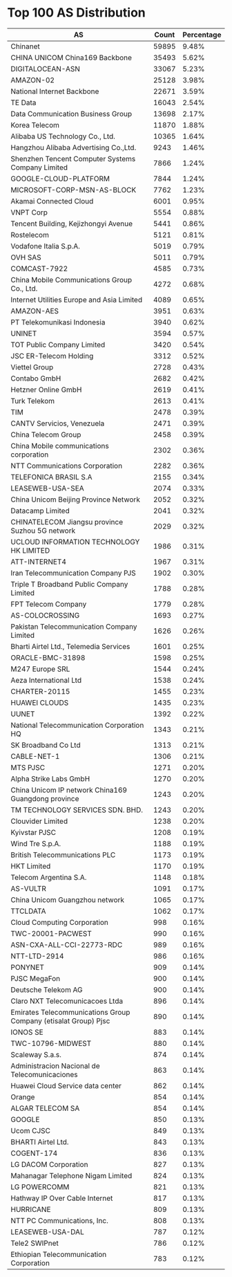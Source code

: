 # Top 100 AS Distribution
| AS | Count | Percentage |
|----|----|----|
| Chinanet | 59895 | 9.48% |
| CHINA UNICOM China169 Backbone | 35493 | 5.62% |
| DIGITALOCEAN-ASN | 33067 | 5.23% |
| AMAZON-02 | 25128 | 3.98% |
| National Internet Backbone | 22671 | 3.59% |
| TE Data | 16043 | 2.54% |
| Data Communication Business Group | 13698 | 2.17% |
| Korea Telecom | 11870 | 1.88% |
| Alibaba US Technology Co., Ltd. | 10365 | 1.64% |
| Hangzhou Alibaba Advertising Co.,Ltd. | 9243 | 1.46% |
| Shenzhen Tencent Computer Systems Company Limited | 7866 | 1.24% |
| GOOGLE-CLOUD-PLATFORM | 7844 | 1.24% |
| MICROSOFT-CORP-MSN-AS-BLOCK | 7762 | 1.23% |
| Akamai Connected Cloud | 6001 | 0.95% |
| VNPT Corp | 5554 | 0.88% |
| Tencent Building, Kejizhongyi Avenue | 5441 | 0.86% |
| Rostelecom | 5121 | 0.81% |
| Vodafone Italia S.p.A. | 5019 | 0.79% |
| OVH SAS | 5011 | 0.79% |
| COMCAST-7922 | 4585 | 0.73% |
| China Mobile Communications Group Co., Ltd. | 4272 | 0.68% |
| Internet Utilities Europe and Asia Limited | 4089 | 0.65% |
| AMAZON-AES | 3951 | 0.63% |
| PT Telekomunikasi Indonesia | 3940 | 0.62% |
| UNINET | 3594 | 0.57% |
| TOT Public Company Limited | 3420 | 0.54% |
| JSC ER-Telecom Holding | 3312 | 0.52% |
| Viettel Group | 2728 | 0.43% |
| Contabo GmbH | 2682 | 0.42% |
| Hetzner Online GmbH | 2619 | 0.41% |
| Turk Telekom | 2613 | 0.41% |
| TIM | 2478 | 0.39% |
| CANTV Servicios, Venezuela | 2471 | 0.39% |
| China Telecom Group | 2458 | 0.39% |
| China Mobile communications corporation | 2302 | 0.36% |
| NTT Communications Corporation | 2282 | 0.36% |
| TELEFONICA BRASIL S.A | 2155 | 0.34% |
| LEASEWEB-USA-SEA | 2074 | 0.33% |
| China Unicom Beijing Province Network | 2052 | 0.32% |
| Datacamp Limited | 2041 | 0.32% |
| CHINATELECOM Jiangsu province Suzhou 5G network | 2029 | 0.32% |
| UCLOUD INFORMATION TECHNOLOGY HK LIMITED | 1986 | 0.31% |
| ATT-INTERNET4 | 1967 | 0.31% |
| Iran Telecommunication Company PJS | 1902 | 0.30% |
| Triple T Broadband Public Company Limited | 1788 | 0.28% |
| FPT Telecom Company | 1779 | 0.28% |
| AS-COLOCROSSING | 1693 | 0.27% |
| Pakistan Telecommunication Company Limited | 1626 | 0.26% |
| Bharti Airtel Ltd., Telemedia Services | 1601 | 0.25% |
| ORACLE-BMC-31898 | 1598 | 0.25% |
| M247 Europe SRL | 1544 | 0.24% |
| Aeza International Ltd | 1538 | 0.24% |
| CHARTER-20115 | 1455 | 0.23% |
| HUAWEI CLOUDS | 1435 | 0.23% |
| UUNET | 1392 | 0.22% |
| National Telecommunication Corporation HQ | 1343 | 0.21% |
| SK Broadband Co Ltd | 1313 | 0.21% |
| CABLE-NET-1 | 1306 | 0.21% |
| MTS PJSC | 1271 | 0.20% |
| Alpha Strike Labs GmbH | 1270 | 0.20% |
| China Unicom IP network China169 Guangdong province | 1243 | 0.20% |
| TM TECHNOLOGY SERVICES SDN. BHD. | 1243 | 0.20% |
| Clouvider Limited | 1238 | 0.20% |
| Kyivstar PJSC | 1208 | 0.19% |
| Wind Tre S.p.A. | 1188 | 0.19% |
| British Telecommunications PLC | 1173 | 0.19% |
| HKT Limited | 1170 | 0.19% |
| Telecom Argentina S.A. | 1148 | 0.18% |
| AS-VULTR | 1091 | 0.17% |
| China Unicom Guangzhou network | 1065 | 0.17% |
| TTCLDATA | 1062 | 0.17% |
| Cloud Computing Corporation | 998 | 0.16% |
| TWC-20001-PACWEST | 990 | 0.16% |
| ASN-CXA-ALL-CCI-22773-RDC | 989 | 0.16% |
| NTT-LTD-2914 | 986 | 0.16% |
| PONYNET | 909 | 0.14% |
| PJSC MegaFon | 900 | 0.14% |
| Deutsche Telekom AG | 900 | 0.14% |
| Claro NXT Telecomunicacoes Ltda | 896 | 0.14% |
| Emirates Telecommunications Group Company (etisalat Group) Pjsc | 890 | 0.14% |
| IONOS SE | 883 | 0.14% |
| TWC-10796-MIDWEST | 880 | 0.14% |
| Scaleway S.a.s. | 874 | 0.14% |
| Administracion Nacional de Telecomunicaciones | 863 | 0.14% |
| Huawei Cloud Service data center | 862 | 0.14% |
| Orange | 854 | 0.14% |
| ALGAR TELECOM SA | 854 | 0.14% |
| GOOGLE | 850 | 0.13% |
| Ucom CJSC | 849 | 0.13% |
| BHARTI Airtel Ltd. | 843 | 0.13% |
| COGENT-174 | 836 | 0.13% |
| LG DACOM Corporation | 827 | 0.13% |
| Mahanagar Telephone Nigam Limited | 824 | 0.13% |
| LG POWERCOMM | 821 | 0.13% |
| Hathway IP Over Cable Internet | 817 | 0.13% |
| HURRICANE | 809 | 0.13% |
| NTT PC Communications, Inc. | 808 | 0.13% |
| LEASEWEB-USA-DAL | 787 | 0.12% |
| Tele2 SWIPnet | 786 | 0.12% |
| Ethiopian Telecommunication Corporation | 783 | 0.12% |

